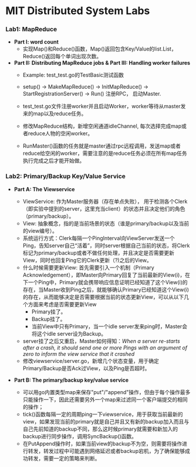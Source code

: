 # MIT Distributed System Labs

### Lab1: MapReduce

- **Part I: word count**
    - 实现Map()和Reduce()函数，Map()返回包含Key/Value的list.List，Reduce()返回每个单词出现次数。
- **Part II: Distributing MapReduce jobs & Part III: Handling worker failures**
    - Example: test_test.go的TestBasic测试函数
    - setup() -> MakeMapReduce() -> InitMapReduce() -> StartRegistrationServer() -> Run() 注册RPC， 启动Master.

    - test_test.go文件注册worker并且启动Worker，worker等待从master发来的map以及reduce任务。
    - 修改MapReduce结构，新增空闲通道idleChannel, 每次选择完成map或者reduce人物的空闲worker。
    - RunMaster()函数的任务就是master通过rpc远程调用，发送map或者reduce给空闲的worker，需要注意的是reduce任务必须在所有map任务执行完成之后才能开始做。


### Lab2: Primary/Backup Key/Value Service
- **Part A: The Viewservice**
    - ViewService: 作为Master服务器（存在单点失败）， 用于检测各个Clerk（即实验中提到的server，这里充当client）的状态并且决定他们的角色（primary/backup）。
    - View: 抽象概念，指的是当前场景的状态（谁是primary/backup以及当前的view编号）。
    - 系统运行方式：Clerk每隔一个PingInterval向ViewServer发送一个Ping，告知server自己“活着”，同时server根据自己当前的状态，将Clerk标记为primary/backup或者不做任何处理，并且决定是否需要更新View，同时也回复Ping它的Clerk更新（?)之后的View。
    - 什么时候需要更新View: 首先需要引入一个机制（Primary Acknowledgement），即Master向Primary回复了当前最新的View(i)，在下一个Ping中，Primary就会携带响应信息证明已经知道了这个View(i)的存在，当Master收到Ping之后，就能够确认Primary已经知道这个View(i)的存在，从而能够决定是否需要根据当前的状态更新View，可以从以下几个方面来考虑是否需要更新View
        - Primary挂了。
        - Backup挂了。
        - 当前View中只有Primary，当一个idle server发来ping时，Master会将这个idle server设为Backup。
    - server挂了之后又重启，Master如何得知：*When a server re-starts after a crash, it should send one or more Pings with an argument of zero to inform the view service that it crashed*
    - 修改viewservice/server.go，新增几个状态变量，用于确定Primary/Backup是否Ack过View，以及Ping是否超时。
    
- **Part B: The primary/backup key/value service**
    - 可以用go内置类型map来保存"put"/"append"操作，但由于每个操作最多只能操作一下，因此还需要另外一个map来过滤同一个客户端提交的相同的操作；
    - tick()函数每隔一定的周期ping一下viewservice，用于获取当前最新的view，如果发现当前的primary就是自己并且又有新的backup加入而且与自己先前知道的backup不同，那么这时候primary就需要和新加入的backup进行同步操作，调用SyncBackup()函数。
    - 在PutAppend操作时，如果当前view的backup不为空，则需要将操作进行转发，转发过程中可能遇到网络延迟或者backup宕机，为了确保能够成功转发，需要一定的策略来判断。
    